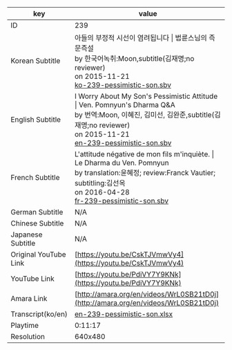 |  key  |  value  |
|-------|---------|
| ID            | 239 |
| Korean Subtitle | 아들의 부정적 시선이 염려됩니다 \| 법륜스님의 즉문즉설<br>by 한국어녹취:Moon,subtitle(김재명;no reviewer)<br>on 2015-11-21<br>[ko-239-pessimistic-son.sbv](https://github.com/jungtosociety/dharma-qna/raw/master/sub/239/ko-239-pessimistic-son.sbv)<br>|
| English Subtitle | I Worry About My Son's Pessimistic Attitude \| Ven. Pomnyun's Dharma Q&A<br>by 번역:Moon, 이혜진, 김미선, 김완준,subtitle(김재명;no reviewer)<br>on 2015-11-21<br>[en-239-pessimistic-son.sbv](https://github.com/jungtosociety/dharma-qna/raw/master/sub/239/en-239-pessimistic-son.sbv)<br>|
| French Subtitle | L'attitude négative de mon fils m'inquiète. \| Le Dharma du Ven. Pomnyun<br>by translation:윤혜정; review:Franck Vautier; subtitling:김선옥<br>on 2016-04-28<br>[fr-239-pessimistic-son.sbv](https://github.com/jungtosociety/dharma-qna/raw/master/sub/239/fr-239-pessimistic-son.sbv)<br>|
| German Subtitle | N/A |
| Chinese Subtitle | N/A |
| Japanese Subtitle | N/A |
| Original YouTube Link  | [https://youtu.be/CskTJVmwVy4](https://youtu.be/CskTJVmwVy4) |
| YouTube Link  | [https://youtu.be/PdiVY7Y9KNk](https://youtu.be/PdiVY7Y9KNk) |
| Amara Link    | [http://amara.org/en/videos/WrL0SB21tD0j](http://amara.org/en/videos/WrL0SB21tD0j) |
| Transcript(ko/en) | [en-239-pessimistic-son.xlsx](https://github.com/jungtosociety/dharma-qna/raw/master/sub/239/en-239-pessimistic-son.xlsx) |
| Playtime | 0:11:17 |
| Resolution | 640x480|
